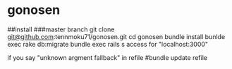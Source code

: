 # gonosen

##install
###master branch
git clone git@github.com:tennmoku71/gonosen.git
cd gonosen
bundle install
bunlde exec rake db:migrate
bundle exec rails s
access for "localhost:3000"

if you say "unknown argment fallback" in refile
#bundle update refile
